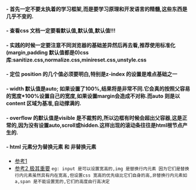 
#### - 首先一定不要太执着的学习框架,而是要学习原理和开发语言的精髓,这些东西是几乎不变的.

#### - 查看css 文档一定要看默认值,默认值,默认值!!!

#### - 实践的时候一定要注意不同浏览器的基础差异然后再去看,推荐使用标准化(margin,padding 默认值都是0)css 库:sanitize.css,normalize.css,minireset.css,unstyle.css

#### - 定位 position 的几个值必须要明白,特别是z-index 的设置是难点基础之一

#### - width 默认值是auto; 如果设置了100%,结果将是非常不同.它会真的按照父容易的宽度*100%设置自己的宽度,如果设置margin会造成不对称.而auto 则是以content 区域为基准,自动撑满的.

#### - overflow 的默认值是visible 是不裁剪的,所以边框有时候会超出父容器,这是正常的,因为没有设置auto,scroll或hidden.这样出现的滚动条往往是html根节点产生的.

#### - html 元素分为替换元素 和 非替换元素 
  - [参考1](https://www.cnblogs.com/WebShare-hilda/p/4713890.html) 
  - [参考2 极其重要](http://www.aichengxu.com/other/3124775.htm)
```eg: input 是可以设置宽高的,img 是替换行内元素 因为它们是替换行内元素虽然具有内在宽高,但设置css 宽高的优先级比它们自身的高,非替换行内元素如 a,span 是不能设置宽的,它们的高度由行高决定```




      

